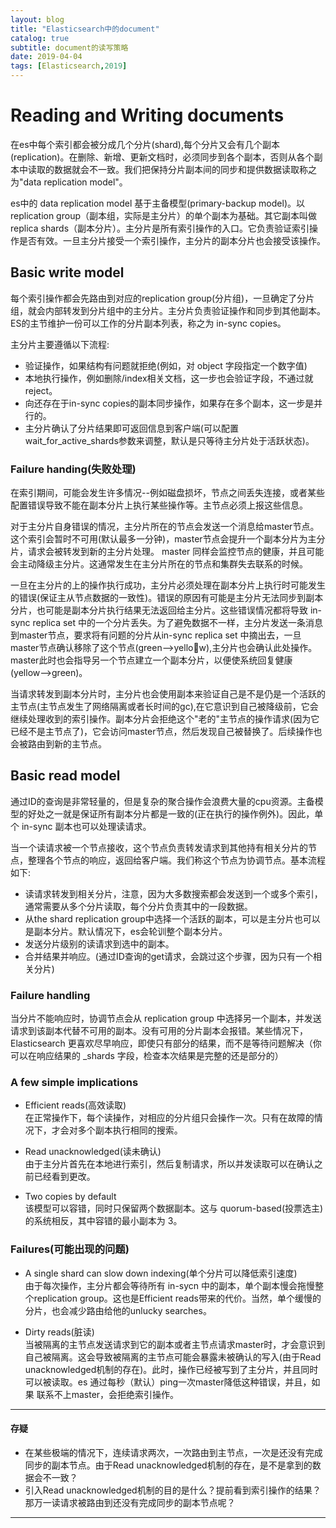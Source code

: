```yaml
---
layout: blog
title: "Elasticsearch中的document"
catalog: true
subtitle: document的读写策略
date: 2019-04-04
tags: [Elasticsearch,2019]
---
```


# Reading and Writing documents
在es中每个索引都会被分成几个分片(shard),每个分片又会有几个副本(replication)。在删除、新增、更新文档时，必须同步到各个副本，否则从各个副本中读取的数据就会不一致。我们把保持分片副本间的同步和提供数据读取称之为"data replication model"。

es中的 data replication model 基于主备模型(primary-backup model)。以replication group（副本组，实际是主分片）的单个副本为基础。其它副本叫做 replica shards（副本分片）。主分片是所有索引操作的入口。它负责验证索引操作是否有效。一旦主分片接受一个索引操作，主分片的副本分片也会接受该操作。

## Basic write model
每个索引操作都会先路由到对应的replication group(分片组)，一旦确定了分片组，就会内部转发到分片组中的主分片。主分片负责验证操作和同步到其他副本。ES的主节维护一份可以工作的分片副本列表，称之为 in-sync copies。

主分片主要遵循以下流程:
+ 验证操作，如果结构有问题就拒绝(例如，对 object 字段指定一个数字值)
+ 本地执行操作，例如删除/index相关文档，这一步也会验证字段，不通过就reject。
+ 向还存在于in-sync copies的副本同步操作，如果存在多个副本，这一步是并行的。
+ 主分片确认了分片结果即可返回信息到客户端(可以配置wait_for_active_shards参数来调整，默认是只等待主分片处于活跃状态)。

### Failure handing(失败处理)
在索引期间，可能会发生许多情况--例如磁盘损坏，节点之间丢失连接，或者某些配置错误导致不能在副本分片上执行某些操作等。主节点必须上报这些信息。

对于主分片自身错误的情况，主分片所在的节点会发送一个消息给master节点。这个索引会暂时不可用(默认最多一分钟)，master节点会提升一个副本分片为主分片，请求会被转发到新的主分片处理。 master 同样会监控节点的健康，并且可能会主动降级主分片。这通常发生在主分片所在的节点和集群失去联系的时候。

一旦在主分片的上的操作执行成功，主分片必须处理在副本分片上执行时可能发生的错误(保证主从节点数据的一致性)。错误的原因有可能是主分片无法同步到副本分片，也可能是副本分片执行结果无法返回给主分片。这些错误情况都将导致 in-sync replica set 中的一个分片丢失。为了避免数据不一样，主分片发送一条消息到master节点，要求将有问题的分片从in-sync replica set 中摘出去，一旦master节点确认移除了这个节点(green-->yellow),主分片也会确认此处操作。master此时也会指导另一个节点建立一个副本分片，以便使系统回复健康(yellow-->green)。

当请求转发到副本分片时，主分片也会使用副本来验证自己是不是仍是一个活跃的主节点(主节点发生了网络隔离或者长时间的gc),在它意识到自己被降级前，它会继续处理收到的索引操作。副本分片会拒绝这个"老的"主节点的操作请求(因为它已经不是主节点了)，它会访问master节点，然后发现自己被替换了。后续操作也会被路由到新的主节点。

## Basic read model
通过ID的查询是非常轻量的，但是复杂的聚合操作会浪费大量的cpu资源。主备模型的好处之一就是保证所有副本分片都是一致的(正在执行的操作例外)。因此，单个 in-sync 副本也可以处理读请求。

当一个读请求被一个节点接收，这个节点负责转发请求到其他持有相关分片的节点，整理各个节点的响应，返回给客户端。我们称这个节点为协调节点。基本流程如下:

+ 读请求转发到相关分片，注意，因为大多数搜索都会发送到一个或多个索引，通常需要从多个分片读取，每个分片负责其中的一段数据。
+ 从the shard replication group中选择一个活跃的副本，可以是主分片也可以是副本分片。默认情况下，es会轮训整个副本分片。
+ 发送分片级别的读请求到选中的副本。
+ 合并结果并响应。(通过ID查询的get请求，会跳过这个步骤，因为只有一个相关分片)

### Failure handling
当分片不能响应时，协调节点会从 replication group 中选择另一个副本，并发送请求到该副本代替不可用的副本。没有可用的分片副本会报错。某些情况下，Elasticsearch 更喜欢尽早响应，即使只有部分的结果，而不是等待问题解决（你可以在响应结果的 _shards 字段，检查本次结果是完整的还是部分的）

### A few simple implications
+ Efficient reads(高效读取)<br>
在正常操作下，每个读操作，对相应的分片组只会操作一次。只有在故障的情况下，才会对多个副本执行相同的搜索。

+ Read unacknowledged(读未确认)<br>
由于主分片首先在本地进行索引，然后复制请求，所以并发读取可以在确认之前已经看到更改。

+ Two copies by default<br>
该模型可以容错，同时只保留两个数据副本。这与 quorum-based(投票选主) 的系统相反，其中容错的最小副本为 3。

### Failures(可能出现的问题)
+ A single shard can slow down indexing(单个分片可以降低索引速度)<br>
由于每次操作，主分片都会等待所有 in-sycn 中的副本，单个副本慢会拖慢整个replication group。这也是Efficient reads带来的代价。当然，单个缓慢的分片，也会减少路由给他的unlucky searches。

+ Dirty reads(脏读)<br>
当被隔离的主节点发送请求到它的副本或者主节点请求master时，才会意识到自己被隔离。这会导致被隔离的主节点可能会暴露未被确认的写入(由于Read unacknowledged机制的存在)。此时，操作已经被写到了主分片，并且同时可以被读取。es 通过每秒（默认）ping一次master降低这种错误，并且，如果 联系不上master，会拒绝索引操作。

*** 
#### 存疑
+ 在某些极端的情况下，连续请求两次，一次路由到主节点，一次是还没有完成同步的副本节点。由于Read unacknowledged机制的存在，是不是拿到的数据会不一致？
+ 引入Read unacknowledged机制的目的是什么？提前看到索引操作的结果？那万一读请求被路由到还没有完成同步的副本节点呢？
***

